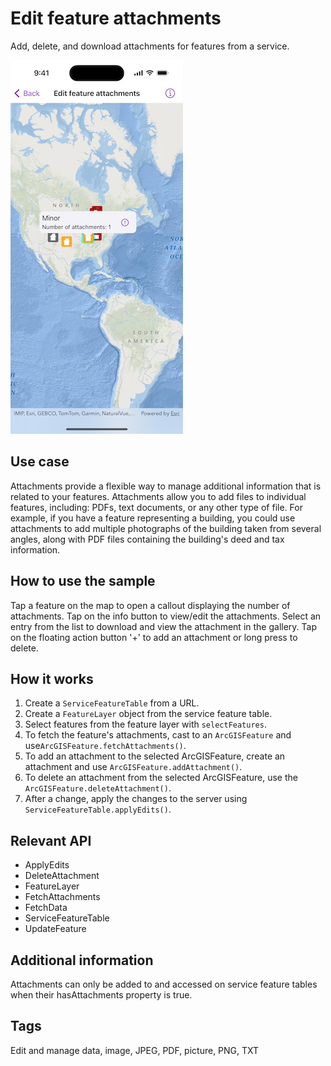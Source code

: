 # Edit feature attachments

Add, delete, and download attachments for features from a service.

![Image of edit feature attachments](edit-feature-attachments.png)

## Use case

Attachments provide a flexible way to manage additional information that is related to your features. Attachments allow you to add files to individual features, including: PDFs, text documents, or any other type of file. For example, if you have a feature representing a building, you could use attachments to add multiple photographs of the building taken from several angles, along with PDF files containing the building's deed and tax information.

## How to use the sample

Tap a feature on the map to open a callout displaying the number of attachments. Tap on the info button to view/edit the attachments. Select an entry from the list to download and view the attachment in the gallery. Tap on the floating action button '+' to add an attachment or long press to delete.

## How it works

1. Create a `ServiceFeatureTable` from a URL.
2. Create a `FeatureLayer` object from the service feature table.
3. Select features from the feature layer with `selectFeatures`.
4. To fetch the feature's attachments, cast to an `ArcGISFeature` and use`ArcGISFeature.fetchAttachments()`.
5. To add an attachment to the selected ArcGISFeature, create an attachment and use `ArcGISFeature.addAttachment()`.
6. To delete an attachment from the selected ArcGISFeature, use the `ArcGISFeature.deleteAttachment()`.
7. After a change, apply the changes to the server using `ServiceFeatureTable.applyEdits()`.

## Relevant API

* ApplyEdits
* DeleteAttachment
* FeatureLayer
* FetchAttachments
* FetchData
* ServiceFeatureTable
* UpdateFeature

## Additional information

Attachments can only be added to and accessed on service feature tables when their hasAttachments property is true.

## Tags

Edit and manage data, image, JPEG, PDF, picture, PNG, TXT
